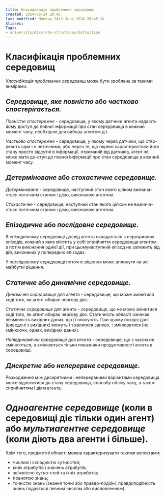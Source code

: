 ```yaml
---
title: Класифікація проблемних середовищ
created: 2024-06-24 20:45
last modified: Monday 24th June 2024 20:45:14
Aliases:
Tags:
- university/discrete-structures/definition
---
```

# Класифікація проблемних середовищ

_Класифікація проблемних середовищ_ може бути зроблена за такими вимірами.

## _Середовище, яке повністю_ або _частково спостерігається._

_Повністю спостережне_ - середовище, у якому датчики агента надають йому доступ до повної інформації про стан середовища в кожний момент часу, необхідної для вибору агентом дії.

_Частково спостережне_ - середовище, у якому через датчики, що ство-рюють шум і є неточними, або через те, що окремі характеристики його стану просто відсутні в інформації, отриманій від датчиків, агент не може мати до-ступ до повної інформації про стан середовища в кожний момент часу.

## _Детерміноване_ або _стохастичне середовище._

_Детерміноване_ - середовище, наступний стан якого цілком визнача-ється поточним станом і дією, виконаною агентом.

_Стохастичне_ - середовище, наступний стан якого цілком не визнача-ється поточним станом і дією, виконаною агентом.

## _Епізодичне_ або _послідовне середовище_.

В _епізодичному середовищі_ досвід агента складається з нерозривних епізодів, кожний з яких містить у собі сприйняття середовища агентом, а потім виконання однієї дії, при цьомунаступний епізод не залежить від дій, виконаних у попередніх епізодах.

У _послідовному середовищі_ поточне рішення може вплинути на всі майбутні рішення.

## _Статичне_ або _динамічне середовище._

_Динамічне середовище_ для агента - середовище, що може змінитися ході того, як агент обирає чергову дію.

_Статичне середовище_ для агента - середовище, що не може змінитися ході того, як агент обирає чергову дію. Статичність області означає незмінність вихідних даних, що її описують. При цьому похідні дані (виведені з вихідних) можуть і з’являтися заново, і змінюватися (не змінюючи, однак, вихідних даних).

_Напівдинамічне середовище для агента_ - середовище, що з часом не змінюються, а змінюються тільки показники продуктивності агента в середовищі.

## _Дискретне_ або _неперервне середовище_. 

Розходження між дискретними і неперервними варіантами середовища може відноситися до стану середовища, способу обліку часу, а також сприйняттям і діям агента.

# _Одноагентне середовище_ (коли в середовищі діє тільки один агент) або _мультиагентне середовище_ (коли діють два агенти і більше).


Крім того, предметні області можна характеризувати такими аспектами:
- числом і складністю сутностей; 
- їхніх атрибутів і значень атрибутів; 
- зв’язністю сутно-стей та їхніх атрибутів; 
- повнотою знань; 
- точністю знань (знання точні або правдо-подібні; правдоподібність знань подається певним числом або висловленням).